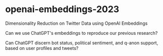 # openai-embeddings-2023

Dimensionality Reduction on Twitter Data using OpenAI Embeddings


Can we use ChatGPT's embeddings to reproduce our previous research?

Can ChatGPT discern bot status, political sentiment, and q-anon support, based on user profiles and tweets?
